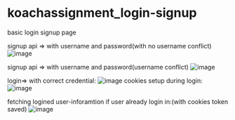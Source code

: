 # koachassignment_login-signup
basic login signup page


signup api => with username and password(with no username conflict)
![image](https://github.com/Suryanra/koachassignment_login-signup/assets/142992104/ce4bb3bc-1d11-477e-a26d-5aba28c2abc5)

signup api => with username and password(username conflict)
![image](https://github.com/Suryanra/koachassignment_login-signup/assets/142992104/df15de04-2e06-4f53-beef-502037b2c573)

login=> with correct credential:
![image](https://github.com/Suryanra/koachassignment_login-signup/assets/142992104/748ad51e-0bc6-4959-b765-e2e9c5f6ddee)
cookies setup during login:
![image](https://github.com/Suryanra/koachassignment_login-signup/assets/142992104/a310294e-5674-4cd4-ac87-e75ac76201b4)

fetching logined user-inforamtion if user already login in:(with cookies token saved)
![image](https://github.com/Suryanra/koachassignment_login-signup/assets/142992104/f8959775-0fac-44b8-b299-ec5f4eaea97a)





